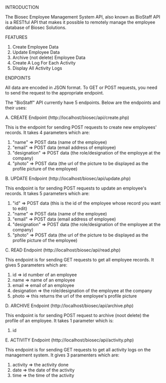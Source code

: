 INTRODUCTION

The Biosec Employee Management System API, also known as BioStaff API is a RESTful API that makes it possible to remotely manage the employee database of Biosec Solutions.

FEATURES

1. Create Employee Data
2. Update Employee Data
3. Archive (not delete) Employee Data
4. Create A Log For Each Activity
5. Display All Activity Logs

ENDPOINTS

All data are encoded in JSON format. To GET or POST requests, you need to send the request to the appropriate endpoint.

The "BioStaff" API currently have 5 endpoints. Below are the endpoints and their uses:


A. CREATE Endpoint (http://localhost/biosec/api/create.php)

This is the endpoint for sending POST requests to create new employees' records. It takes 4 parameters which are:
1. "name" => POST data (name of the employee)
2. "email" => POST data (email address of employee)
3. "designation" => POST data (the role/designation of the employye at the company)
4. "photo" => POST data (the url of the picture to be displayed as the profile picture of the employee)


B. UPDATE Endpoint (http://localhost/biosec/api/update.php)

This endpoint is for sending POST requests to update an employee's records. It takes 5 parameters which are:
1. "id" => POST data (this is the id of the employee whose record you want to edit)
2. "name" => POST data (name of the employee)
3. "email" => POST data (email address of employee)
4. "designation" => POST data (the role/designation of the employee at the company)
5. "photo" => POST data (the url of the picture to be displayed as the profile picture of the employee)


C. READ Endpoint (http://localhost/biosec/api/read.php)

This endpoint is for sending GET requests to get all employee records. It gives 5 parameters which are:
1. id => id number of an employee
2. name => name of an employee
3. email => email of an employee
4. designation => the role/designation of the employee at the company
5. photo => this returns the url of the employee's profile picture


D. ARCHIVE Endpoint (http://localhost/biosec/api/archive.php)

This endpoint is for sending POST request to archive (noot delete) the profile of an employee. It takes 1 parameter which is:
1. id


E. ACTIVITY Endpoint (http://localhost/biosec/api/activity.php)

This endpoint is for sending GET requests to get all activity logs on the management system. It gives 3 paramenters which are:
1. activity => the activity done
2. date => the date of the activity
3. time => the time of the activity